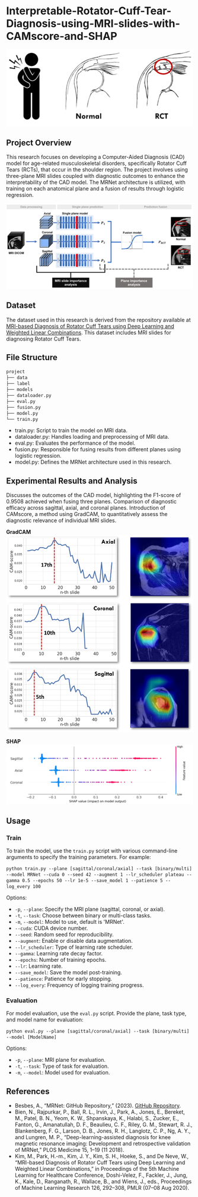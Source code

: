 # Interpretable-Rotator-Cuff-Tear-Diagnosis-using-MRI-slides-with-CAMscore-and-SHAP

![](./images/RCTs.jpg)

## Project Overview
This research focuses on developing a Computer-Aided Diagnosis (CAD) model for age-related musculoskeletal disorders, specifically Rotator Cuff Tears (RCTs), that occur in the shoulder region. The project involves using three-plane MRI slides coupled with diagnostic outcomes to enhance the interpretability of the CAD model. The MRNet architecture is utilized, with training on each anatomical plane and a fusion of results through logistic regression.  

![](./images/project_overview.jpg)

## Dataset
The dataset used in this research is derived from the repository available at [MRI-based Diagnosis of Rotator Cuff Tears using Deep Learning and Weighted Linear Combinations](https://github.com/powersimmani/MRI-based-Diagnosis-of-Rotator-Cuff-Tears-using-Deep-Learning-and-Weighted-Linear-Combinations). This dataset includes MRI slides for diagnosing Rotator Cuff Tears.


## File Structure
```
project
├── data 
├── label  
├── models  
├── dataloader.py  
├── eval.py  
├── fusion.py  
├── model.py  
└── train.py  
```  

- train.py: Script to train the model on MRI data.  
- dataloader.py: Handles loading and preprocessing of MRI data.  
- eval.py: Evaluates the performance of the model.  
- fusion.py: Responsible for fusing results from different planes using logistic regression.  
- model.py: Defines the MRNet architecture used in this research.    

  
## Experimental Results and Analysis
Discusses the outcomes of the CAD model, highlighting the F1-score of 0.9508 achieved when fusing three planes.
Comparison of diagnostic efficacy across sagittal, axial, and coronal planes.
Introduction of CAMscore, a method using GradCAM, to quantitatively assess the diagnostic relevance of individual MRI slides.  

**GradCAM**
![](./images/GradCAM.jpg)

**SHAP**
![](./images/SHAP.jpg)


## Usage
### Train
To train the model, use the `train.py` script with various command-line arguments to specify the training parameters. For example:

```
python train.py --plane [sagittal/coronal/axial] --task [binary/multi] --model MRNet --cuda 0 --seed 42 --augment 1 --lr_scheduler plateau --gamma 0.5 --epochs 50 --lr 1e-5 --save_model 1 --patience 5 --log_every 100
```

Options:  
- `-p`, `--plane`: Specify the MRI plane (sagittal, coronal, or axial).
- `-t`, `--task`: Choose between binary or multi-class tasks.
- `-m`, `--model`: Model to use, default is 'MRNet'.
- `--cuda`: CUDA device number.
- `--seed`: Random seed for reproducibility.
- `--augment`: Enable or disable data augmentation.
- `--lr_scheduler`: Type of learning rate scheduler.
- `--gamma`: Learning rate decay factor.
- `--epochs`: Number of training epochs.
- `--lr`: Learning rate.
- `--save_model`: Save the model post-training.
- `--patience`: Patience for early stopping.
- `--log_every`: Frequency of logging training progress.

  
### Evaluation
For model evaluation, use the `eval.py` script. Provide the plane, task type, and model name for evaluation:

```
python eval.py --plane [sagittal/coronal/axial] --task [binary/multi] --model [ModelName]
```

Options:  
- `-p`, `--plane`: MRI plane for evaluation.
- `-t`, `--task`: Type of task for evaluation.
- `-m`, `--model`: Model used for evaluation.




## References
- Besbes, A., “MRNet: GitHub Repository,” (2023). [GitHub Repository](https://github.com/ahmedbesbes/mrnet).
- Bien, N., Rajpurkar, P., Ball, R. L., Irvin, J., Park, A., Jones, E., Bereket, M., Patel, B. N., Yeom, K. W., Shpanskaya, K., Halabi, S., Zucker, E., Fanton, G., Amanatullah, D. F., Beaulieu, C. F., Riley, G. M., Stewart, R. J., Blankenberg, F. G., Larson, D. B., Jones, R. H., Langlotz, C. P., Ng, A. Y., and Lungren, M. P., “Deep-learning-assisted diagnosis for knee magnetic resonance imaging: Development and retrospective validation of MRNet,” PLOS Medicine 15, 1–19 (11 2018).
- Kim, M., Park, H.-m., Kim, J. Y., Kim, S. H., Hoeke, S., and De Neve, W., “MRI-based Diagnosis of Rotator Cuff Tears using Deep Learning and Weighted Linear Combinations,” in Proceedings of the 5th Machine Learning for Healthcare Conference, Doshi-Velez, F., Fackler, J., Jung, K., Kale, D., Ranganath, R., Wallace, B., and Wiens, J., eds., Proceedings of Machine Learning Research 126, 292–308, PMLR (07–08 Aug 2020).
